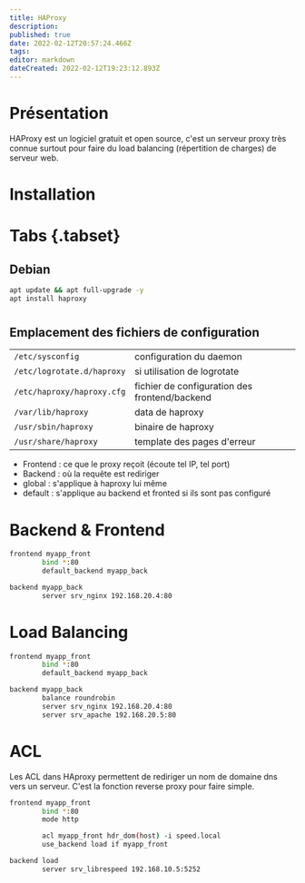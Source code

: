 ```yaml
---
title: HAProxy
description: 
published: true
date: 2022-02-12T20:57:24.466Z
tags: 
editor: markdown
dateCreated: 2022-02-12T19:23:12.893Z
---
```


# Présentation
HAProxy est un logiciel gratuit et open source, c'est un serveur proxy très connue surtout pour faire du load balancing (répertition de charges) de serveur web.

# Installation

# Tabs {.tabset}
## Debian

```bash
apt update && apt full-upgrade -y
apt install haproxy
```

#

## Emplacement des fichiers de configuration

|     |     |
| --- | --- |
| `/etc/sysconfig` | configuration du daemon |
| `/etc/logrotate.d/haproxy` | si utilisation de logrotate |
| `/etc/haproxy/haproxy.cfg` | fichier de configuration des frontend/backend |
| `/var/lib/haproxy` | data de haproxy  |
| `/usr/sbin/haproxy` | binaire de haproxy |
| `/usr/share/haproxy` | template des pages d'erreur |

- Frontend : ce que le proxy reçoit (écoute tel IP, tel port)
- Backend : où la requête est rediriger 
- global : s'applique à haproxy lui même
- default : s'applique au backend et fronted si ils sont pas configuré

# Backend & Frontend

```bash
frontend myapp_front
        bind *:80
        default_backend myapp_back

backend myapp_back
        server srv_nginx 192.168.20.4:80 
```

# Load Balancing
```bash
frontend myapp_front
        bind *:80
        default_backend myapp_back

backend myapp_back
        balance roundrobin
        server srv_nginx 192.168.20.4:80
        server srv_apache 192.168.20.5:80
```

# ACL
Les ACL dans HAproxy permettent de rediriger un nom de domaine dns vers un serveur. C'est la fonction reverse proxy pour faire simple.

```bash
frontend myapp_front
        bind *:80
        mode http

        acl myapp_front hdr_dom(host) -i speed.local
        use_backend load if myapp_front

backend load
        server srv_librespeed 192.168.10.5:5252
```
